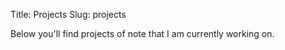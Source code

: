 Title: Projects
Slug: projects


Below you'll find projects of note that I am currently working on.
